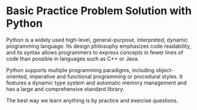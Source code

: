 # Basic Practice Problem Solution with Python

Python is a widely used high-level, general-purpose, interpreted, dynamic programming language. Its design philosophy emphasizes code readability, and its syntax allows programmers to express concepts in fewer lines of code than possible in languages such as C++ or Java.

Python supports multiple programming paradigms, including object-oriented, imperative and functional programming or procedural styles. It features a dynamic type system and automatic memory management and has a large and comprehensive standard library.

The best way we learn anything is by practice and exercise questions.
